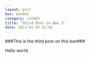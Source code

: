 ```yaml
---
layout: post
box: box003
category: cat003
title: 'Third Post in Box 3'
date: 2012-01-03 01:01
---
```

###This is the third post on this box###

Hello world.